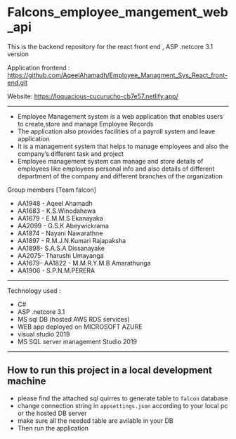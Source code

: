 # Falcons_employee_mangement_web_api
This is the backend repository for the react front end ,   ASP .netcore 3.1 version

Application frontend : https://github.com/AqeelAhamadh/Employee_Managment_Sys_React_front-end.git

Website: https://loquacious-cucurucho-cb7e57.netlify.app/

-------------

- Employee Management system is a web application that enables users to create,store and manage Employee Records
- The application also provides facilities of a payroll system and leave application
- It is a management system that helps to manage employees and also the company’s different task and project
- Employee management system can manage and store details of employees like employees personal info and also details of different department of the company and different branches of the organization


 Group members  [Team falcon]
 - AA1948 - Aqeel Ahamadh
- AA1683 - K.S.Winodahewa
- AA1679 - E.M.M.S Ekanayaka
- AA2099 - G.S.K Abeywickrama
- AA1874 - Nayani Nawarathne
- AA1897 -  R.M.J.N.Kumari Rajapaksha
- AA1898- S.A.S.A Dissanayake
- AA2075- Tharushi Umayanga
- AA1679- AA1822 - M.M.R.Y.M.B Amarathunga
- AA1906 - S.P.N.M.PERERA

-------------
Technology used :
- C#
- ASP .netcore 3.1
- MS sql DB  (hosted AWS RDS services)
- WEB app deployed on MICROSOFT AZURE
- visual studio 2019 
- MS SQL server management Studio 2019



-------------


## How to run this project in a local development machine
* please find the attached sql quirres to generate table to `falcon` database
* change connection string in `appsettings.json` according to your local pc or the hosted DB server
* make sure all the needed table are avilable in your DB
* Then run the application 


```

